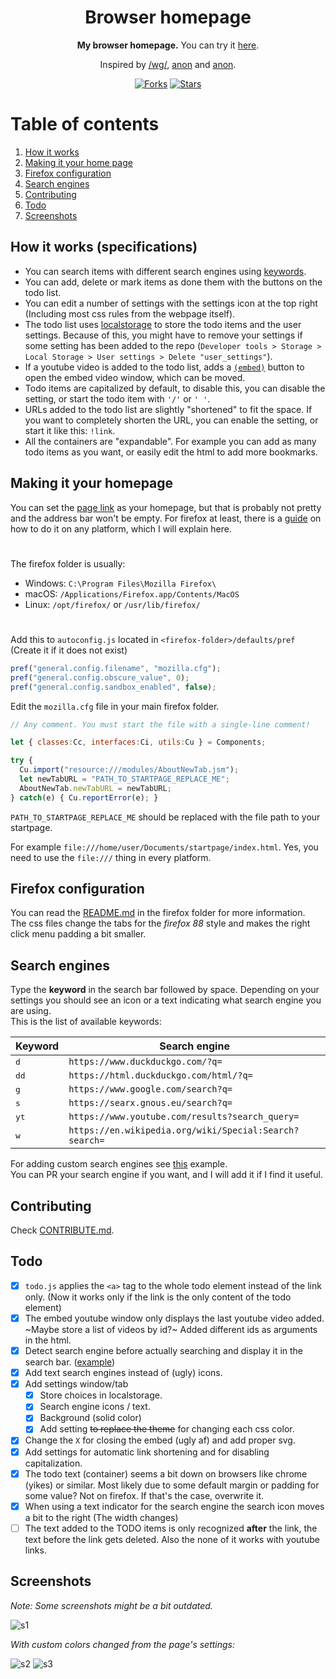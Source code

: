 <div align="center">
  <h1>Browser homepage</h1>
  <b>My browser homepage.</b> You can try it <a href="https://r4v10l1.github.io/browser-homepage/homepage.html">here</a>.<br>
  <p>Inspired by <a href="https://boards.4chan.org/wg/thread/7801612">/wg/</a>, <a href="https://boards.4chan.org/wg/thread/7801612#p7822666">anon</a> and <a href="https://boards.4chan.org/wg/thread/7801612#p7827588">anon</a>.</p>
  <a href="https://github.com/r4v10l1/browser-homepage/network/members"><img src="https://img.shields.io/github/forks/r4v10l1/browser-homepage.svg?style=for-the-badge&logo=javascript&color=ead54e&logoColor=ead54e" alt="Forks"></a>
  <a href="https://github.com/r4v10l1/browser-homepage/stargazers"><img src="https://img.shields.io/github/stars/r4v10l1/browser-homepage.svg?style=for-the-badge&logo=javascript&color=ead54e&logoColor=ead54e" alt="Stars"></a>
</div>

# Table of contents
1. [How it works](#How-it-works-specifications)
2. [Making it your home page](#Making-it-your-homepage)
3. [Firefox configuration](#Firefox-configuration)
4. [Search engines](#Search-engines)
5. [Contributing](#Contributing)
6. [Todo](#Todo)
7. [Screenshots](#Screenshots)

## How it works (specifications)
- You can search items with different search engines using [keywords](#search-engines).
- You can add, delete or mark items as done them with the buttons on the todo list.
- You can edit a number of settings with the settings icon at the top right (Including most css rules from the webpage itself).
- The todo list uses [localstorage](https://blog.logrocket.com/localstorage-javascript-complete-guide/) to store the todo items and the user settings. Because of this, you might have to remove your settings if some setting has been added to the repo (`Developer tools > Storage > Local Storage > User settings > Delete "user_settings"`).
- If a youtube video is added to the todo list, adds a [`(embed)`](https://github.com/r4v10l1/youtube-embed-window) button to open the embed video window, which can be moved.
- Todo items are capitalized by default, to disable this, you can disable the setting, or start the todo item with `'/'` or `' '`.
- URLs added to the todo list are slightly "shortened" to fit the space. If you want to completely shorten the URL, you can enable the setting, or start it like this: `!link`.
- All the containers are "expandable". For example you can add as many todo items as you want, or easily edit the html to add more bookmarks.

## Making it your homepage
You can set the [page link](https://r4v10l1.github.io/browser-homepage/homepage.html) as your homepage, but that is probably not pretty and the address bar won't be empty. For firefox at least, there is a [guide](https://stpg.tk/guides/firefox-startpage/) on how to do it on any platform, which I will explain here.

#

The firefox folder is usually:
- Windows: `C:\Program Files\Mozilla Firefox\`
- macOS: `/Applications/Firefox.app/Contents/MacOS`
- Linux: `/opt/firefox/` or `/usr/lib/firefox/`

#

Add this to `autoconfig.js` located in `<firefox-folder>/defaults/pref` (Create it if it does not exist)
```js
pref("general.config.filename", "mozilla.cfg");
pref("general.config.obscure_value", 0);
pref("general.config.sandbox_enabled", false);
```
Edit the `mozilla.cfg` file in your main firefox folder.
```js
// Any comment. You must start the file with a single-line comment!

let { classes:Cc, interfaces:Ci, utils:Cu } = Components;

try {
  Cu.import("resource:///modules/AboutNewTab.jsm");
  let newTabURL = "PATH_TO_STARTPAGE_REPLACE_ME";
  AboutNewTab.newTabURL = newTabURL;
} catch(e) { Cu.reportError(e); }
```
`PATH_TO_STARTPAGE_REPLACE_ME` should be replaced with the file path to your startpage.

For example `file:///home/user/Documents/startpage/index.html`. Yes, you need to use the `file:///` thing in every platform.

## Firefox configuration
You can read the [README.md](https://github.com/r4v10l1/browser-homepage/tree/main/firefox) in the firefox folder for more information.  
The css files change the tabs for the *firefox 88* style and makes the right click menu padding a bit smaller.

## Search engines
Type the **keyword** in the search bar followed by space. Depending on your settings you should see an icon or a text indicating what search engine you are using.  
This is the list of available keywords:

Keyword       | Search engine
--------------|-----------------------
<kbd>d</kbd>  | `https://www.duckduckgo.com/?q=`
<kbd>dd</kbd> | `https://html.duckduckgo.com/html/?q=`
<kbd>g</kbd>  | `https://www.google.com/search?q=`
<kbd>s</kbd>  | `https://searx.gnous.eu/search?q=`
<kbd>yt</kbd> | `https://www.youtube.com/results?search_query=`
<kbd>w</kbd>  | `https://en.wikipedia.org/wiki/Special:Search?search=`

For adding custom search engines see [this](https://github.com/r4v10l1/browser-homepage/commit/eb7527c3a777472c7a0208919a742efff0129283#diff-ea1c1de5ab8cb543a3597ba84a6308ab4227b0419fdc81b56bd52950a1c00f6e) example.  
You can PR your search engine if you want, and I will add it if I find it useful.

## Contributing
Check [CONTRIBUTE.md](https://github.com/r4v10l1/browser-homepage/blob/main/CONTRIBUTE.md).

## Todo
- [X] `todo.js` applies the `<a>` tag to the whole todo element instead of the link only. (Now it works only if the link is the only content of the todo element)
- [X] The embed youtube window only displays the last youtube video added. ~Maybe store a list of videos by id?~ Added different ids as arguments in the html.
- [X] Detect search engine before actually searching and display it in the search bar. ([example](https://user-images.githubusercontent.com/29655971/205471203-57321112-905b-49fb-8773-5887a07866ea.png))
- [X] Add text search engines instead of (ugly) icons.
- [X] Add settings window/tab
    - [X] Store choices in localstorage.
    - [X] Search engine icons / text.
    - [X] Background (solid color)
    - [X] Add setting ~~to replace the theme~~ for changing each css color.
- [X] Change the `X` for closing the embed (ugly af) and add proper svg.
- [X] Add settings for automatic link shortening and for disabling capitalization.
- [X] The todo text (container) seems a bit down on browsers like chrome (yikes) or similar. Most likely due to some default margin or padding for some value? Not on firefox. If that's the case, overwrite it.
- [X] When using a text indicator for the search engine the search icon moves a bit to the right (The width changes)
- [ ] The text added to the TODO items is only recognized **after** the link, the text before the link gets deleted. Also the none of it works with youtube links.

## Screenshots
*Note: Some screenshots might be a bit outdated.*

![s1](https://user-images.githubusercontent.com/29655971/205471192-314c6e58-ebd6-4bc6-af83-2088d49f8287.png)

*With custom colors changed from the page's settings:*

![s2](https://user-images.githubusercontent.com/29655971/205471146-39a451f6-6113-43dc-a1ac-1faee6117eba.png)
![s3](https://user-images.githubusercontent.com/29655971/205471177-5fc8c92c-0b7e-42df-8674-b375decdc3cb.png)
